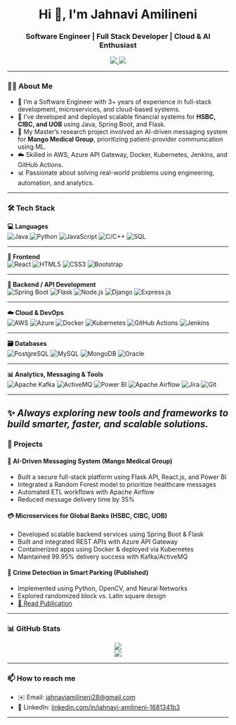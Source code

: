 <h1 align="center">Hi 👋, I'm Jahnavi Amilineni</h1>
<h3 align="center">Software Engineer | Full Stack Developer | Cloud & AI Enthusiast</h3>

<p align="center">
  <a href="https://www.linkedin.com/in/jahnavi-amilineni-1681341b3/" target="_blank">
    <img src="https://img.shields.io/badge/LinkedIn-blue?logo=linkedin&style=flat&logoColor=white" />
  </a>
  <a href="mailto:jahnaviamilineni28@gmail.com">
    <img src="https://img.shields.io/badge/Gmail-D14836?style=flat&logo=gmail&logoColor=white" />
  </a>
</p>

---

### 👩‍💻 About Me

- 🔭 I’m a Software Engineer with 3+ years of experience in full-stack development, microservices, and cloud-based systems.
- 🏦 I’ve developed and deployed scalable financial systems for **HSBC, CIBC, and UOB** using Java, Spring Boot, and Flask.
- 🧠 My Master’s research project involved an AI-driven messaging system for **Mango Medical Group**, prioritizing patient-provider communication using ML.
- ☁️ Skilled in AWS, Azure API Gateway, Docker, Kubernetes, Jenkins, and GitHub Actions.
- 📊 Passionate about solving real-world problems using engineering, automation, and analytics.

---
### 🛠️ Tech Stack

**💻 Languages**  
![Java](https://img.shields.io/badge/Java-007396?style=for-the-badge&logo=java&logoColor=white)
![Python](https://img.shields.io/badge/Python-3670A0?style=for-the-badge&logo=python&logoColor=white)
![JavaScript](https://img.shields.io/badge/JavaScript-F7DF1E?style=for-the-badge&logo=javascript&logoColor=black)
![C/C++](https://img.shields.io/badge/C/C++-00599C?style=for-the-badge&logo=cplusplus&logoColor=white)
![SQL](https://img.shields.io/badge/SQL-336791?style=for-the-badge&logo=postgresql&logoColor=white)

---

**🎨 Frontend**  
![React](https://img.shields.io/badge/React-20232A?style=for-the-badge&logo=react&logoColor=61DAFB)
![HTML5](https://img.shields.io/badge/HTML5-E34F26?style=for-the-badge&logo=html5&logoColor=white)
![CSS3](https://img.shields.io/badge/CSS3-1572B6?style=for-the-badge&logo=css3&logoColor=white)
![Bootstrap](https://img.shields.io/badge/Bootstrap-7952B3?style=for-the-badge&logo=bootstrap&logoColor=white)

---

**🔗 Backend / API Development**  
![Spring Boot](https://img.shields.io/badge/Spring_Boot-6DB33F?style=for-the-badge&logo=spring-boot&logoColor=white)
![Flask](https://img.shields.io/badge/Flask-000000?style=for-the-badge&logo=flask&logoColor=white)
![Node.js](https://img.shields.io/badge/Node.js-339933?style=for-the-badge&logo=nodedotjs&logoColor=white)
![Django](https://img.shields.io/badge/Django-092E20?style=for-the-badge&logo=django&logoColor=white)
![Express.js](https://img.shields.io/badge/Express.js-404D59?style=for-the-badge)

---

**☁️ Cloud & DevOps**  
![AWS](https://img.shields.io/badge/AWS-FF9900?style=for-the-badge&logo=amazonaws&logoColor=white)
![Azure](https://img.shields.io/badge/Azure-0078D4?style=for-the-badge&logo=microsoftazure&logoColor=white)
![Docker](https://img.shields.io/badge/Docker-2496ED?style=for-the-badge&logo=docker&logoColor=white)
![Kubernetes](https://img.shields.io/badge/Kubernetes-326CE5?style=for-the-badge&logo=kubernetes&logoColor=white)
![GitHub Actions](https://img.shields.io/badge/GitHub_Actions-2088FF?style=for-the-badge&logo=githubactions&logoColor=white)
![Jenkins](https://img.shields.io/badge/Jenkins-D24939?style=for-the-badge&logo=jenkins&logoColor=white)

---

**🗃️ Databases**  
![PostgreSQL](https://img.shields.io/badge/PostgreSQL-4169E1?style=for-the-badge&logo=postgresql&logoColor=white)
![MySQL](https://img.shields.io/badge/MySQL-005C84?style=for-the-badge&logo=mysql&logoColor=white)
![MongoDB](https://img.shields.io/badge/MongoDB-4EA94B?style=for-the-badge&logo=mongodb&logoColor=white)
![Oracle](https://img.shields.io/badge/Oracle-F80000?style=for-the-badge&logo=oracle&logoColor=white)

---

**📊 Analytics, Messaging & Tools**  
![Apache Kafka](https://img.shields.io/badge/Kafka-231F20?style=for-the-badge&logo=apachekafka&logoColor=white)
![ActiveMQ](https://img.shields.io/badge/ActiveMQ-00183c?style=for-the-badge&logo=apache&logoColor=white)
![Power BI](https://img.shields.io/badge/Power_BI-F2C811?style=for-the-badge&logo=powerbi&logoColor=black)
![Apache Airflow](https://img.shields.io/badge/Airflow-017CEE?style=for-the-badge&logo=apacheairflow&logoColor=white)
![Jira](https://img.shields.io/badge/Jira-0052CC?style=for-the-badge&logo=jira&logoColor=white)
![Git](https://img.shields.io/badge/Git-F05032?style=for-the-badge&logo=git&logoColor=white)

---

✨ *Always exploring new tools and frameworks to build smarter, faster, and scalable solutions.*
---

### 📂 Projects

#### 🏥 AI-Driven Messaging System (Mango Medical Group)
- Built a secure full-stack platform using Flask API, React.js, and Power BI
- Integrated a Random Forest model to prioritize healthcare messages
- Automated ETL workflows with Apache Airflow
- Reduced message delivery time by 35%

#### 💳 Microservices for Global Banks (HSBC, CIBC, UOB)
- Developed scalable backend services using Spring Boot & Flask
- Built and integrated REST APIs with Azure API Gateway
- Containerized apps using Docker & deployed via Kubernetes
- Maintained 99.95% delivery success with Kafka/ActiveMQ

#### 🎯 Crime Detection in Smart Parking (Published)
- Implemented using Python, OpenCV, and Neural Networks
- Explored randomized block vs. Latin square design
- [📄 Read Publication](https://pubs.aip.org/aip/acp/article-abstract/2871/1/020006/)

---

### 📊 GitHub Stats

<p align="center">
  <img src="https://github-readme-stats.vercel.app/api?username=jahnavi-amilineni&show_icons=true&theme=default" />
  <br />
  <img src="https://github-readme-stats.vercel.app/api/top-langs/?username=jahnavi-amilineni&layout=compact" />
</p>

---

### 📫 How to reach me

- ✉️ Email: jahnaviamilineni28@gmail.com  
- 🔗 LinkedIn: [linkedin.com/in/jahnavi-amilineni-1681341b3](https://www.linkedin.com/in/jahnavi-amilineni-1681341b3/)

---

<!-- Let’s build together -->
